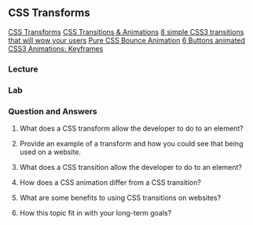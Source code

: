 ## CSS Transforms

[CSS Transforms]()
[CSS Transitions & Animations]()
[8 simple CSS3 transitions that will wow your users]()
[Pure CSS Bounce Animation]()
[6 Buttons animated]()
[CSS3 Animations: Keyframes]()

### Lecture

### Lab

### Question and Answers  
1. What does a CSS transform allow the developer to do to an element?

2. Provide an example of a transform and how you could see that being used on a website. 

3. What does a CSS transition allow the developer to do to an element?

4. How does a CSS animation differ from a CSS transition?

5. What are some benefits to using CSS transitions on websites?

6. How this topic fit in with your long-term goals?